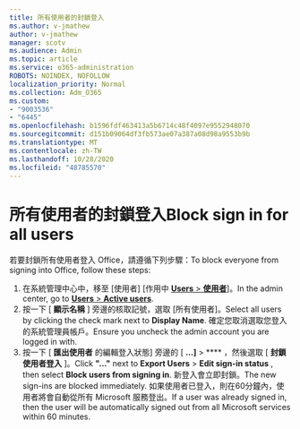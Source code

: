 ```yaml
---
title: 所有使用者的封鎖登入
ms.author: v-jmathew
author: v-jmathew
manager: scotv
ms.audience: Admin
ms.topic: article
ms.service: o365-administration
ROBOTS: NOINDEX, NOFOLLOW
localization_priority: Normal
ms.collection: Adm_O365
ms.custom:
- "9003536"
- "6445"
ms.openlocfilehash: b1596fdf463413a5b6714c48f4097e9552948070
ms.sourcegitcommit: d151b09064df3fb573ae07a387a08d98a9553b9b
ms.translationtype: MT
ms.contentlocale: zh-TW
ms.lasthandoff: 10/28/2020
ms.locfileid: "48785570"
---
```

# <a name="block-sign-in-for-all-users"></a><span data-ttu-id="2ca9a-102">所有使用者的封鎖登入</span><span class="sxs-lookup"><span data-stu-id="2ca9a-102">Block sign in for all users</span></span>

<span data-ttu-id="2ca9a-103">若要封鎖所有使用者登入 Office，請遵循下列步驟：</span><span class="sxs-lookup"><span data-stu-id="2ca9a-103">To block everyone from signing into Office, follow these steps:</span></span>

1. <span data-ttu-id="2ca9a-104">在系統管理中心中，移至 [使用者] [作用中 [ **Users**  >  **使用者**](https://admin.microsoft.com/Adminportal/Home?source=applauncher#/users)]。</span><span class="sxs-lookup"><span data-stu-id="2ca9a-104">In the admin center, go to [**Users** > **Active users**](https://admin.microsoft.com/Adminportal/Home?source=applauncher#/users).</span></span>
2. <span data-ttu-id="2ca9a-105">按一下 [ **顯示名稱** ] 旁邊的核取記號，選取 [所有使用者]。</span><span class="sxs-lookup"><span data-stu-id="2ca9a-105">Select all users by clicking the check mark next to **Display Name**.</span></span> <span data-ttu-id="2ca9a-106">確定您取消選取您登入的系統管理員帳戶。</span><span class="sxs-lookup"><span data-stu-id="2ca9a-106">Ensure you uncheck the admin account you are logged in with.</span></span>
3. <span data-ttu-id="2ca9a-107">按一下 [ **匯出使用者** 的編輯登入狀態] 旁邊的 [ **...]**  >  \*\*\*\* ，然後選取 [ **封鎖使用者登入** ]。</span><span class="sxs-lookup"><span data-stu-id="2ca9a-107">Click **"..."** next to **Export Users** > **Edit sign-in status** , then select **Block users from signing in**.</span></span> <span data-ttu-id="2ca9a-108">新登入會立即封鎖。</span><span class="sxs-lookup"><span data-stu-id="2ca9a-108">The new sign-ins are blocked immediately.</span></span> <span data-ttu-id="2ca9a-109">如果使用者已登入，則在60分鐘內，使用者將會自動從所有 Microsoft 服務登出。</span><span class="sxs-lookup"><span data-stu-id="2ca9a-109">If a user was already signed in, then the user will be automatically signed out from all Microsoft services within 60 minutes.</span></span>
